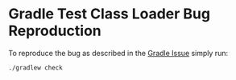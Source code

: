 # Gradle Test Class Loader Bug Reproduction

To reproduce the bug as described in the [Gradle Issue](https://github.com/gradle/gradle/issues/4921) simply run:
```bash
./gradlew check
```